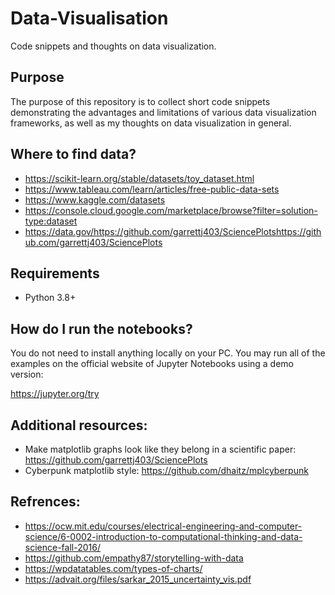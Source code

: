 # Data-Visualisation
Code snippets and thoughts on data visualization.

## Purpose

The purpose of this repository is to collect short code snippets demonstrating the advantages and limitations of various data visualization frameworks, as well as my thoughts on data visualization in general. 

## Where to find data?

* https://scikit-learn.org/stable/datasets/toy_dataset.html
* https://www.tableau.com/learn/articles/free-public-data-sets
* https://www.kaggle.com/datasets
* https://console.cloud.google.com/marketplace/browse?filter=solution-type:dataset
* https://data.gov/https://github.com/garrettj403/SciencePlotshttps://github.com/garrettj403/SciencePlots

## Requirements

* Python 3.8+

## How do I run the notebooks?

You do not need to install anything locally on your PC. You may run all of the examples on the official website of Jupyter Notebooks using a demo version: 

https://jupyter.org/try

## Additional resources:

* Make matplotlib graphs look like they belong in a scientific paper: https://github.com/garrettj403/SciencePlots
* Cyberpunk matplotlib style: https://github.com/dhaitz/mplcyberpunk

## Refrences:

* https://ocw.mit.edu/courses/electrical-engineering-and-computer-science/6-0002-introduction-to-computational-thinking-and-data-science-fall-2016/
* https://github.com/empathy87/storytelling-with-data
* https://wpdatatables.com/types-of-charts/
* https://advait.org/files/sarkar_2015_uncertainty_vis.pdf
